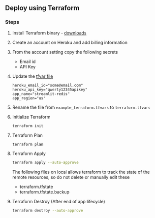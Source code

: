 ## Deploy using Terraform

### Steps

1. Install Terraform binary - [downloads](https://developer.hashicorp.com/terraform/downloads)
2. Create an account on Heroku and add billing information
3. From the account setting copy the following secrets
    * Email id
    * API Key
4. Update the [tfvar file](./example_terraform.tfvars)
    ```
    heroku_email_id="some@email.com"
    heroku_api_key="qwerty12345apikey"
    app_name="streamlit-redis"
    app_region="us"
    ```
5. Rename the file from `example_terraform.tfvars` to `terraform.tfvars`
6. Initialize  Terraform
    ```bash
    terraform init
    ```
7. Terraform Plan
    ```bash
    terraform plan
    ```
8. Terraform Apply
    ```bash
    terraform apply --auto-approve
    ```
   The following files on local allows terraform to track the state of the remote resources, so do not delete or manually edit these
    * terraform.tfstate
    * terraform.tfstate.backup

9. Terraform Destroy (After end of app lifecycle)
    ```bash
    terraform destroy --auto-approve
    ```

   
